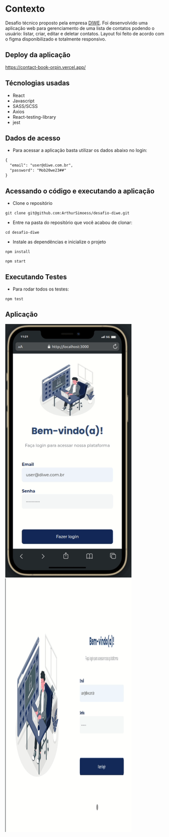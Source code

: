 # Contexto

Desafio técnico proposto pela empresa [DIWE](https://diwe.com.br/). 
Foi desenvolvido uma aplicação web para gerenciamento de uma lista de contatos
podendo o usuário: listar, criar, editar e deletar contatos. Layout foi feito de
acordo com o figma disponibilizado e totalmente responsivo.


## Deploy da aplicação

https://contact-book-orpin.vercel.app/

## Técnologias usadas

- React
- Javascript
- SASS/SCSS
- Axios
- React-testing-library
- jest

## Dados de acesso

- Para acessar a aplicação basta utilizar os dados abaixo no login:

```
{
  "email": "user@diwe.com.br",
  "password": "Mob20we23##"
}
```

## Acessando o código e executando a aplicação

- Clone o repositório

```
git clone git@github.com:ArthurSimoess/desafio-diwe.git
```

- Entre na pasta do repositório que você acabou de clonar:

```
cd desafio-diwe

```

- Instale as dependências e inicialize o projeto

```
npm install
```
```
npm start
```

## Executando Testes

- Para rodar todos os testes:

```
npm test
```

## Aplicação

<p>
   <img width="400" height="800" src="src/assets/videos/diweMobile.gif" />
   <img width="400" height="800" src="src/assets/videos/gifDiweWeb.gif" />
</p>

